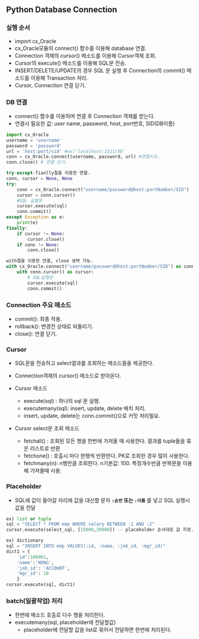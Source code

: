 ## Python Database Connection
### 실행 순서
- import cx_Oracle
- cx_Oracle모듈의 connect() 함수를 이용해 database 연결.
- Connection 객체의 cursor() 메소드를 이용해 Cursor객체 조회.
- Cursor의 execute() 메소드를 이용해 SQL문 전송.
- INSERT/DELETE/UPDATE의 경우 SQL 문 실행 후 Connection의 commit() 메소드를 이용해 Transaction 처리.
- Cursor, Connection 연결 닫기.

### DB 연결
- connect() 함수를 이용하며 연결 후 Connection 객체를 받는다.
- 연결시 필요한 값: user name, password, host, port번호, SID(DB이름)
```python
import cx_Oracle
username = 'username'
password = 'password'
url = 'host:port/sid' #ex)'localhost:1521/XE' 
conn = cx_Oracle.connect(username, password, url) #연결시도.
conn.close() # 연결 닫기.
```
```Python
try-except-fianlly절을 이용한 연결.
conn, cursor = None, None
try:
	conn = cx_Oracle.connect("username/password@host:portNumber/SID")
	cursor = conn.cursor()
	#SQL 실행문
	cursor.execute(sql)
	conn.commit()
except Exception as e:
	print(e)
finally:
	if cursor != None:
		cursor.close()
	if conn != None:
		conn.close()
```
```python
with절을 이용한 연결, close 생략 가능.
with cx_Oracle.connect("username/password@host:portNumber/SID") as conn:
	with conn.cursor() as cursor:
		# SQL실행문
		cursor.execute(sql)
		conn.commit()
```

### Connection 주요 메소드
- commit(): 최종 적용.
- rollback(): 변경전 상태로 되돌리기.
- close(): 연결 닫기.

### Cursor
- SQL문을 전송하고 select결과를 조회하는 메소드들을 제공한다.
- Connection객체의 cursor() 메소드로 받아온다.
- Cursor 메소드
	- execute(sql) : 하나의 sql 문 실행.
	- executemany(sql): insert, update, delete 배치 처리.
	- insert, update, delete는 conn.commit()으로 커밋 처리필요.

- Cursor select문 조회 메소드
	- fetchall() : 조회된 모든 행을 한번에 가져올 때 사용한다. 결과를 tuple들을 묶은 리스트로 반환
	- fetchone() : 호출시 마다 한행씩 반환한다. PK로 조회한 경우 많이 사용한다.
	- fetchmany(n): n행만큼 조회한다. n기본값: 100. 특정개수반큼 반복문을 이용해 가져올때 사용.
	
### Placeholder
- SQL에 값이 들어갈 자리에 값을 대신할 문자 **`:순번` 또는 `:이름`** 를 넣고 SQL 실행시 값을 전달
```python
ex) list or tuple
sql = "SELECT * FROM emp WHERE salary BETWEEN :1 AND :2"
cursor.execute(select_sql, [15000,20000]) -- placeholder 순서대로 값 지정.

ex) dictionary
sql = "INSERT INTO emp VALUES(:id, :name, :job_id, :mgr_id)"
dict1 = {
	'id':100001,
	'name':'HONG',
	'job_id': 'ACCOUNT',
	'mgr_id': 10
	}
cursor.execute(sql, dict1)
```

### batch(일괄작업) 처리
- 한번에 메소드 호출로 다수 행을 처리한다.
- executemany(sql, placeholder에 전달할값)
    - placeholder에 전달할 값을 list로 묶어서 전달하면 한번에 처리된다.

